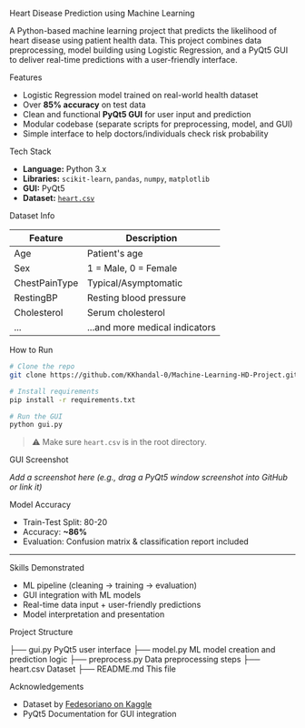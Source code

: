 Heart Disease Prediction using Machine Learning

A Python-based machine learning project that predicts the likelihood of heart disease using patient health data. This project combines data preprocessing, model building using Logistic Regression, and a PyQt5 GUI to deliver real-time predictions with a user-friendly interface.

Features

- Logistic Regression model trained on real-world health dataset
- Over **85% accuracy** on test data
- Clean and functional **PyQt5 GUI** for user input and prediction
- Modular codebase (separate scripts for preprocessing, model, and GUI)
- Simple interface to help doctors/individuals check risk probability

Tech Stack

- **Language:** Python 3.x  
- **Libraries:** `scikit-learn`, `pandas`, `numpy`, `matplotlib`  
- **GUI:** PyQt5  
- **Dataset:** [`heart.csv`](https://www.kaggle.com/datasets/fedesoriano/heart-failure-prediction)

Dataset Info

| Feature | Description |
|--------|-------------|
| Age | Patient's age |
| Sex | 1 = Male, 0 = Female |
| ChestPainType | Typical/Asymptomatic |
| RestingBP | Resting blood pressure |
| Cholesterol | Serum cholesterol |
| ... | ...and more medical indicators |



How to Run

```bash
# Clone the repo
git clone https://github.com/KKhandal-0/Machine-Learning-HD-Project.git

# Install requirements
pip install -r requirements.txt

# Run the GUI
python gui.py
```

> ⚠️ Make sure `heart.csv` is in the root directory.

GUI Screenshot

_Add a screenshot here (e.g., drag a PyQt5 window screenshot into GitHub or link it)_


Model Accuracy

- Train-Test Split: 80-20
- Accuracy: **~86%**
- Evaluation: Confusion matrix & classification report included

---
Skills Demonstrated

- ML pipeline (cleaning → training → evaluation)
- GUI integration with ML models
- Real-time data input + user-friendly predictions
- Model interpretation and presentation


Project Structure

├── gui.py                PyQt5 user interface
├── model.py              ML model creation and prediction logic
├── preprocess.py         Data preprocessing steps
├── heart.csv             Dataset
├── README.md             This file


Acknowledgements

- Dataset by [Fedesoriano on Kaggle](https://www.kaggle.com/datasets/fedesoriano/heart-failure-prediction)
- PyQt5 Documentation for GUI integration
